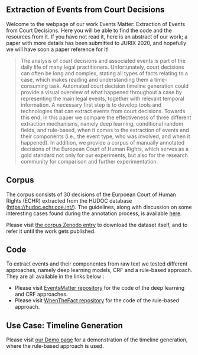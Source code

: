 ## Extraction of Events from Court Decisions

Welcome to the webpage of our work Events Matter: Extraction of Events from Court Decisions. Here you will be able to find the code and the resources from it. If you have not read it, here is an abstract of our work; a paper with more details has been submitted to JURIX 2020, and hopefully we will have soon a paper reference for it!

> The analysis of court decisions and associated events is part of the daily life of many legal practitioners. Unfortunately, court decisions can often be long and complex, stating all types of facts relating to a case, which makes reading and understanding them a time-consuming task. Automated court decision timeline generation could provide a visual overview of what happened throughout a case by representing the main legal events, together with relevant temporal information. A necessary first step is to develop tools and technologies that can extract events from court decisions. Towards this end, in this paper we compare the effectiveness of three different extraction mechanisms, namely deep learning, conditional random fields, and rule-based, when it comes to the extraction of events and their components (i.e., the event type, who was involved, and when it happened). In addition, we provide a corpus of manually annotated decisions of the European Court of Human Rights, which serves as a gold standard not only for our experiments, but also for the research community for comparison and further experimentation.


## Corpus

The corpus consists of 30 decisions of the Eurpoean Court of Human Rights (ECHR) extracted from the HUDOC database (https://hudoc.echr.coe.int/). The guidelines, along with discussion on some interesting cases found during the annotation process, is available [here](url).

Please visit [the corpus Zenodo entry](https://doi.org/10.5281/zenodo.4032617) to download the dataset itself, and to refer it until the work gets published.

## Code
To extract events and their componentes from raw text we tested different approaches, namely deep learning models, CRF and a rule-based approach. They are all available in the links below :

- Please visit [EventsMatter repository](https://github.com/efiltz/EventsMatter) for the code of the deep learning and CRF approaches.
- Please visit [WhenTheFact repository](https://github.com/mnavasloro/WhenTheFact) for the code of the rule-based approach.

## Use Case: Timeline Generation

Please visit [our Demo page](https://whenthefact.oeg-upm.net/) for a demonstration of the timeline generation, where the rule-based approach is used.

